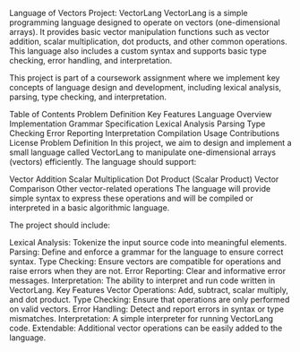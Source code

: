 Language of Vectors
Project: VectorLang
VectorLang is a simple programming language designed to operate on vectors (one-dimensional arrays). It provides basic vector manipulation functions such as vector addition, scalar multiplication, dot products, and other common operations. This language also includes a custom syntax and supports basic type checking, error handling, and interpretation.

This project is part of a coursework assignment where we implement key concepts of language design and development, including lexical analysis, parsing, type checking, and interpretation.

Table of Contents
Problem Definition
Key Features
Language Overview
Implementation
Grammar Specification
Lexical Analysis
Parsing
Type Checking
Error Reporting
Interpretation
Compilation
Usage
Contributions
License
Problem Definition
In this project, we aim to design and implement a small language called VectorLang to manipulate one-dimensional arrays (vectors) efficiently. The language should support:

Vector Addition
Scalar Multiplication
Dot Product (Scalar Product)
Vector Comparison
Other vector-related operations
The language will provide simple syntax to express these operations and will be compiled or interpreted in a basic algorithmic language.

The project should include:

Lexical Analysis: Tokenize the input source code into meaningful elements.
Parsing: Define and enforce a grammar for the language to ensure correct syntax.
Type Checking: Ensure vectors are compatible for operations and raise errors when they are not.
Error Reporting: Clear and informative error messages.
Interpretation: The ability to interpret and run code written in VectorLang.
Key Features
Vector Operations: Add, subtract, scalar multiply, and dot product.
Type Checking: Ensure that operations are only performed on valid vectors.
Error Handling: Detect and report errors in syntax or type mismatches.
Interpretation: A simple interpreter for running VectorLang code.
Extendable: Additional vector operations can be easily added to the language.
